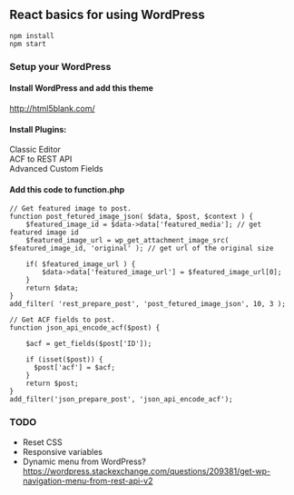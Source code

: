 
## React basics for using WordPress

```
npm install
npm start
```

### Setup your WordPress

#### Install WordPress and add this theme  
http://html5blank.com/  
  
#### Install Plugins:  
Classic Editor  
ACF to REST API  
Advanced Custom Fields  
  
  
#### Add this code to function.php

```
// Get featured image to post.
function post_fetured_image_json( $data, $post, $context ) {
    $featured_image_id = $data->data['featured_media']; // get featured image id
    $featured_image_url = wp_get_attachment_image_src( $featured_image_id, 'original' ); // get url of the original size

    if( $featured_image_url ) {
        $data->data['featured_image_url'] = $featured_image_url[0];
    }
    return $data;
}
add_filter( 'rest_prepare_post', 'post_fetured_image_json', 10, 3 );

// Get ACF fields to post.
function json_api_encode_acf($post) {

    $acf = get_fields($post['ID']);

    if (isset($post)) {
      $post['acf'] = $acf;
    }
    return $post;
}
add_filter('json_prepare_post', 'json_api_encode_acf');
```

### TODO

* Reset CSS
* Responsive variables
* Dynamic menu from WordPress?
https://wordpress.stackexchange.com/questions/209381/get-wp-navigation-menu-from-rest-api-v2